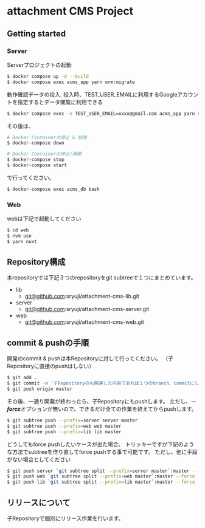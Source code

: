 # attachment CMS Project


## Getting started


### Server
Serverプロジェクトの起動

```bash
$ docker compose up -d --build
$ docker compose exec acms_app yarn orm:migrate
```

動作確認データの投入.
投入時、TEST_USER_EMAILに利用するGoogleアカウントを指定するとデータ閲覧に利用できる

```bash
$ docker compose exec -e TEST_USER_EMAIL=xxxx@gmail.com acms_app yarn seed:dev
```

その後は、

```bash
# Docker Containerの停止 & 削除
$ docker-compose down

# Docker Containerの停止/再開
$ docker-compose stop
$ docker-compose start
```

で行ってください。


```bash
$ docker-compose exec acms_db bash
```

### Web
webは下記で起動してください

```bash
$ cd web
$ nvm use
$ yarn nuxt
```

## Repository構成

本repositoryでは下記３つのrepositoryをgit subtreeで１つにまとめています。

- lib
  - git@github.com:sryuji/attachment-cms-lib.git
- server
  - git@github.com:sryuji/attachment-cms-server.git
- web
  - git@github.com:sryuji/attachment-cms-web.git

## commit & pushの手順

開発のcommit & pushは本Repositoryに対して行ってください。
（子Repositoryに直接のpushはしない）

```bash
$ git add .
$ git commit -m '子Repositoryのも関連した内容であれば１つのbranch、commitにして良い'
$ git push origin master
```

その後、一通り開発が終わったら、子Repositoryにもpushします。
ただし、***--force***オプションが無いので、できるだけ全ての作業を終えてからpushします。

```bash
$ git subtree push --prefix=server server master
$ git subtree push --prefix=web web master
$ git subtree push --prefix=lib lib master
```

どうしてもforce pushしたいケースが出た場合、
トリッキーですが下記のような方法でsubtreeを作り直してforce pushする事で可能です。
ただし、他に手段がない場合としてください

```bash
$ git push server `git subtree split --prefix=server master`:master --force
$ git push web `git subtree split --prefix=web master`:master --force
$ git push lib `git subtree split --prefix=lib master`:master --force
```


## リリースについて

子Repositoryで個別にリリース作業を行います。

